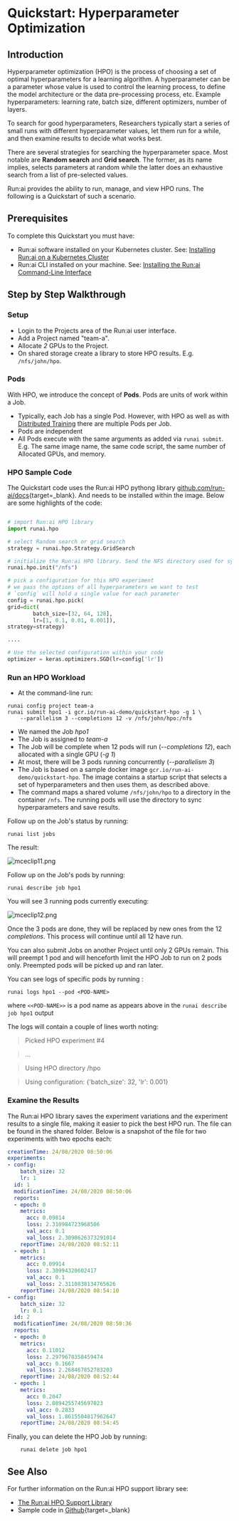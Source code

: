 # Quickstart: Hyperparameter Optimization

## Introduction

Hyperparameter optimization (HPO) is the process of choosing a set of optimal hyperparameters for a learning algorithm. A hyperparameter can be a parameter whose value is used to control the learning process, to define the model architecture or the data pre-processing process, etc. Example hyperparameters: learning rate, batch size, different optimizers, number of layers.

To search for good hyperparameters, Researchers typically start a series of small runs with different hyperparameter values, let them run for a while, and then examine results to decide what works best.

There are several strategies for searching the hyperparameter space. Most notable are __Random search__ and __Grid search__. The former, as its name implies, selects parameters at random while the latter does an exhaustive search from a list of pre-selected values.

Run:ai provides the ability to run, manage, and view HPO runs. The following is a Quickstart of such a scenario.

## Prerequisites

To complete this Quickstart you must have:

*   Run:ai software installed on your Kubernetes cluster. See: [Installing Run:ai on a Kubernetes Cluster](../../admin/runai-setup/installation-types.md)
*   Run:ai CLI installed on your machine. See: [Installing the Run:ai Command-Line Interface](../../admin/researcher-setup/cli-install.md)

## Step by Step Walkthrough

### Setup

*  Login to the Projects area of the Run:ai user interface.
*  Add a Project named "team-a".
*  Allocate _2_ GPUs to the Project.
*  On shared storage create a library to store HPO results. E.g. ``/nfs/john/hpo``.

### Pods

With HPO, we introduce the concept of __Pods__. Pods are units of work within a Job. 

* Typically, each Job has a single Pod. However, with HPO as well as with [Distributed Training](walkthrough-distributed-training.md) there are multiple Pods per Job. 
* Pods are independent
* All Pods execute with the same arguments as added via ``runai submit``. E.g. The same image name, the same code script, the same number of Allocated GPUs, and memory.

### HPO Sample Code

The Quickstart code uses the Run:ai HPO pythong library [github.com/run-ai/docs](https://github.com/run-ai/docs/tree/master/quickstart/hpo){target=_blank}. And needs to be installed within the image. Below are some highlights of the code: 

``` python

# import Run:ai HPO library
import runai.hpo

# select Random search or grid search
strategy = runai.hpo.Strategy.GridSearch

# initialize the Run:ai HPO library. Send the NFS directory used for sync
runai.hpo.init("/nfs")

# pick a configuration for this HPO experiment
# we pass the options of all hyperparameters we want to test
# `config` will hold a single value for each parameter
config = runai.hpo.pick(
grid=dict(
        batch_size=[32, 64, 128],
        lr=[1, 0.1, 0.01, 0.001]),
strategy=strategy)

....

# Use the selected configuration within your code
optimizer = keras.optimizers.SGD(lr=config['lr'])
```

### Run an HPO Workload

*   At the command-line run:

```
runai config project team-a 
runai submit hpo1 -i gcr.io/run-ai-demo/quickstart-hpo -g 1 \
    --parallelism 3 --completions 12 -v /nfs/john/hpo:/nfs
```

*   We named the Job _hpo1_
*   The Job is assigned to _team-a_
*   The Job will be complete when 12 pods will run (_--completions 12_), each allocated with a single GPU (_-g 1_)
*   At most, there will be 3 pods running concurrently (_--parallelism 3_)
*   The Job is based on a sample docker image ``gcr.io/run-ai-demo/quickstart-hpo``. The image contains a startup script that selects a set of hyperparameters and then uses them, as described above. 
*   The command maps a shared volume ``/nfs/john/hpo`` to a directory in the container ``/nfs``. The running pods will use the directory to sync hyperparameters and save results.


Follow up on the Job's status by running:

```
runai list jobs
```

The result:

![mceclip11.png](img/hpo1.png)

Follow up on the Job's pods by running:

```
runai describe job hpo1 
```

You will see 3 running pods currently executing:

![mceclip12.png](img/hpo2.png)

Once the 3 pods are done, they will be replaced by new ones from the 12 _completions_. This process will continue until all 12 have run.

You can also submit Jobs on another Project until only 2 GPUs remain. This will preempt 1 pod and will henceforth limit the HPO Job to run on 2 pods only. Preempted pods will be picked up and ran later.


You can see logs of specific pods by running :

```
runai logs hpo1 --pod <POD-NAME>
```

where ``<<POD-NAME>>`` is a pod name as appears above in the ``runai describe job hpo1`` output 

The logs will contain a couple of lines worth noting:

> Picked HPO experiment #4

> ...

> Using HPO directory /hpo

> Using configuration: {'batch_size': 32, 'lr': 0.001}

### Examine the Results

The Run:ai HPO library saves the experiment variations and the experiment results to a single file, making it easier to pick the best HPO run. The file can be found in the shared folder. Below is a snapshot of the file for two experiments with two epochs each:

``` YAML
creationTime: 24/08/2020 08:50:06
experiments:
- config:
    batch_size: 32
    lr: 1
  id: 1
  modificationTime: 24/08/2020 08:50:06
  reports:
  - epoch: 0
    metrics:
      acc: 0.09814
      loss: 2.310984723968506
      val_acc: 0.1
      val_loss: 2.3098626373291014
    reportTime: 24/08/2020 08:52:11
  - epoch: 1
    metrics:
      acc: 0.09914
      loss: 2.30994320602417
      val_acc: 0.1
      val_loss: 2.3110838134765626
    reportTime: 24/08/2020 08:54:10
- config:
    batch_size: 32
    lr: 0.1
  id: 2
  modificationTime: 24/08/2020 08:50:36
  reports:
  - epoch: 0
    metrics:
      acc: 0.11012
      loss: 2.2979678358459474
      val_acc: 0.1667
      val_loss: 2.268467852783203
    reportTime: 24/08/2020 08:52:44
  - epoch: 1
    metrics:
      acc: 0.2047
      loss: 2.0894255745697023
      val_acc: 0.2833
      val_loss: 1.8615504817962647
    reportTime: 24/08/2020 08:54:45
```

Finally, you can delete the HPO Job by running:

        runai delete job hpo1



## See Also

For further information on the Run:ai HPO support library see:

* [The Run:ai HPO Support Library](../scheduling/hpo.md)
* Sample code in [Github](https://github.com/run-ai/docs/tree/master/quickstart/hpo){target=_blank}



